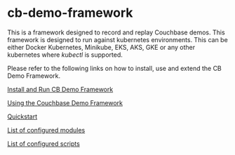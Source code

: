 # cb-demo-framework

This is a framework designed to record and replay Couchbase demos.  This framework is designed to run against kubernetes environments.  This can be either Docker Kubernetes,  Minikube, EKS, AKS, GKE or any other kubernetes where _kubectl_ is supported.

Please refer to the following links on how to install, use and extend the CB Demo Framework.

[Install and Run CB Demo Framework](./docs/install_and_run.md)

[Using the Couchbase Demo Framework](./docs/using_cb_framework.md)

[Quickstart](./docs/quickstart.md)

[List of configured modules](./docs/module_list.md)

[List of configured scripts](./docs/lib_list.md)
